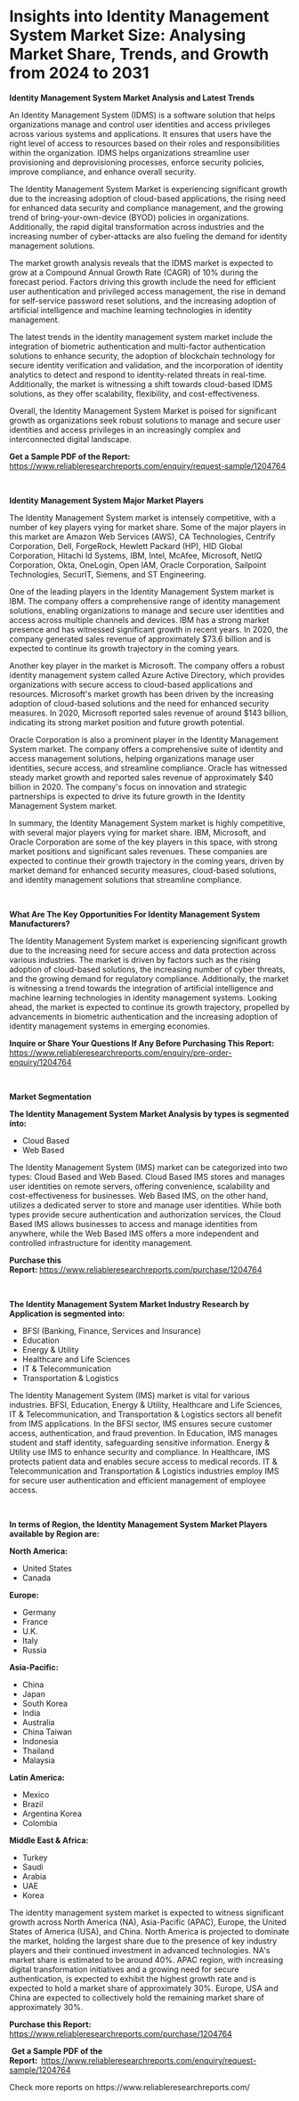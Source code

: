 <p><h1>Insights into Identity Management System Market Size: Analysing Market Share, Trends, and Growth from 2024 to 2031</h1></p><p><strong>Identity Management System Market Analysis and Latest Trends</strong></p>
<p><p>An Identity Management System (IDMS) is a software solution that helps organizations manage and control user identities and access privileges across various systems and applications. It ensures that users have the right level of access to resources based on their roles and responsibilities within the organization. IDMS helps organizations streamline user provisioning and deprovisioning processes, enforce security policies, improve compliance, and enhance overall security.</p><p>The Identity Management System Market is experiencing significant growth due to the increasing adoption of cloud-based applications, the rising need for enhanced data security and compliance management, and the growing trend of bring-your-own-device (BYOD) policies in organizations. Additionally, the rapid digital transformation across industries and the increasing number of cyber-attacks are also fueling the demand for identity management solutions.</p><p>The market growth analysis reveals that the IDMS market is expected to grow at a Compound Annual Growth Rate (CAGR) of 10% during the forecast period. Factors driving this growth include the need for efficient user authentication and privileged access management, the rise in demand for self-service password reset solutions, and the increasing adoption of artificial intelligence and machine learning technologies in identity management.</p><p>The latest trends in the identity management system market include the integration of biometric authentication and multi-factor authentication solutions to enhance security, the adoption of blockchain technology for secure identity verification and validation, and the incorporation of identity analytics to detect and respond to identity-related threats in real-time. Additionally, the market is witnessing a shift towards cloud-based IDMS solutions, as they offer scalability, flexibility, and cost-effectiveness.</p><p>Overall, the Identity Management System Market is poised for significant growth as organizations seek robust solutions to manage and secure user identities and access privileges in an increasingly complex and interconnected digital landscape.</p></p>
<p><strong>Get a Sample PDF of the Report:&nbsp;</strong> <a href="https://www.reliableresearchreports.com/enquiry/request-sample/1204764">https://www.reliableresearchreports.com/enquiry/request-sample/1204764</a></p>
<p>&nbsp;</p>
<p><strong>Identity Management System Major Market Players</strong></p>
<p><p>The Identity Management System market is intensely competitive, with a number of key players vying for market share. Some of the major players in this market are Amazon Web Services (AWS), CA Technologies, Centrify Corporation, Dell, ForgeRock, Hewlett Packard (HP), HID Global Corporation, Hitachi Id Systems, IBM, Intel, McAfee, Microsoft, NetIQ Corporation, Okta, OneLogin, Open IAM, Oracle Corporation, Sailpoint Technologies, SecurIT, Siemens, and ST Engineering.</p><p>One of the leading players in the Identity Management System market is IBM. The company offers a comprehensive range of identity management solutions, enabling organizations to manage and secure user identities and access across multiple channels and devices. IBM has a strong market presence and has witnessed significant growth in recent years. In 2020, the company generated sales revenue of approximately $73.6 billion and is expected to continue its growth trajectory in the coming years.</p><p>Another key player in the market is Microsoft. The company offers a robust identity management system called Azure Active Directory, which provides organizations with secure access to cloud-based applications and resources. Microsoft's market growth has been driven by the increasing adoption of cloud-based solutions and the need for enhanced security measures. In 2020, Microsoft reported sales revenue of around $143 billion, indicating its strong market position and future growth potential.</p><p>Oracle Corporation is also a prominent player in the Identity Management System market. The company offers a comprehensive suite of identity and access management solutions, helping organizations manage user identities, secure access, and streamline compliance. Oracle has witnessed steady market growth and reported sales revenue of approximately $40 billion in 2020. The company's focus on innovation and strategic partnerships is expected to drive its future growth in the Identity Management System market.</p><p>In summary, the Identity Management System market is highly competitive, with several major players vying for market share. IBM, Microsoft, and Oracle Corporation are some of the key players in this space, with strong market positions and significant sales revenues. These companies are expected to continue their growth trajectory in the coming years, driven by market demand for enhanced security measures, cloud-based solutions, and identity management solutions that streamline compliance.</p></p>
<p>&nbsp;</p>
<p><strong>What Are The Key Opportunities For Identity Management System Manufacturers?</strong></p>
<p><p>The Identity Management System market is experiencing significant growth due to the increasing need for secure access and data protection across various industries. The market is driven by factors such as the rising adoption of cloud-based solutions, the increasing number of cyber threats, and the growing demand for regulatory compliance. Additionally, the market is witnessing a trend towards the integration of artificial intelligence and machine learning technologies in identity management systems. Looking ahead, the market is expected to continue its growth trajectory, propelled by advancements in biometric authentication and the increasing adoption of identity management systems in emerging economies.</p></p>
<p><strong>Inquire or Share Your Questions If Any Before Purchasing This Report:</strong> <a href="https://www.reliableresearchreports.com/enquiry/pre-order-enquiry/1204764">https://www.reliableresearchreports.com/enquiry/pre-order-enquiry/1204764</a></p>
<p>&nbsp;</p>
<p><strong>Market Segmentation</strong></p>
<p><strong>The Identity Management System Market Analysis by types is segmented into:</strong></p>
<p><ul><li>Cloud Based</li><li>Web Based</li></ul></p>
<p><p>The Identity Management System (IMS) market can be categorized into two types: Cloud Based and Web Based. Cloud Based IMS stores and manages user identities on remote servers, offering convenience, scalability and cost-effectiveness for businesses. Web Based IMS, on the other hand, utilizes a dedicated server to store and manage user identities. While both types provide secure authentication and authorization services, the Cloud Based IMS allows businesses to access and manage identities from anywhere, while the Web Based IMS offers a more independent and controlled infrastructure for identity management.</p></p>
<p><strong>Purchase this Report:&nbsp;</strong><a href="https://www.reliableresearchreports.com/purchase/1204764">https://www.reliableresearchreports.com/purchase/1204764</a></p>
<p>&nbsp;</p>
<p><strong>The Identity Management System Market Industry Research by Application is segmented into:</strong></p>
<p><ul><li>BFSI (Banking, Finance, Services and Insurance)</li><li>Education</li><li>Energy & Utility</li><li>Healthcare and Life Sciences</li><li>IT & Telecommunication</li><li>Transportation & Logistics</li></ul></p>
<p><p>The Identity Management System (IMS) market is vital for various industries. BFSI, Education, Energy & Utility, Healthcare and Life Sciences, IT & Telecommunication, and Transportation & Logistics sectors all benefit from IMS applications. In the BFSI sector, IMS ensures secure customer access, authentication, and fraud prevention. In Education, IMS manages student and staff identity, safeguarding sensitive information. Energy & Utility use IMS to enhance security and compliance. In Healthcare, IMS protects patient data and enables secure access to medical records. IT & Telecommunication and Transportation & Logistics industries employ IMS for secure user authentication and efficient management of employee access.</p></p>
<p>&nbsp;</p>
<p><strong>In terms of Region, the Identity Management System Market Players available by Region are:</strong></p>
<p>
    <p> <strong> North America: </strong>
        <ul>
            <li>United States</li>
            <li>Canada</li>
        </ul>
        </p> 
    <p> <strong> Europe: </strong>
        <ul>
            <li>Germany</li>
            <li>France</li>
            <li>U.K.</li>
            <li>Italy</li>
            <li>Russia</li>
        </ul>
        </p> 
    <p> <strong> Asia-Pacific: </strong>
        <ul>
            <li>China</li>
            <li>Japan</li>
            <li>South Korea</li>
            <li>India</li>
            <li>Australia</li>
            <li>China Taiwan</li>
            <li>Indonesia</li>
            <li>Thailand</li>
            <li>Malaysia</li>
        </ul>
        </p> 
    <p> <strong> Latin America: </strong>
        <ul>
            <li>Mexico</li>
            <li>Brazil</li>
            <li>Argentina Korea</li>
            <li>Colombia</li>
        </ul>
        </p> 
    <p> <strong> Middle East & Africa: </strong>
        <ul>
            <li>Turkey</li>
            <li>Saudi</li>
            <li>Arabia</li>
            <li>UAE</li>
            <li>Korea</li>
        </ul>
    </p>
    </p>
<p><p>The identity management system market is expected to witness significant growth across North America (NA), Asia-Pacific (APAC), Europe, the United States of America (USA), and China. North America is projected to dominate the market, holding the largest share due to the presence of key industry players and their continued investment in advanced technologies. NA's market share is estimated to be around 40%. APAC region, with increasing digital transformation initiatives and a growing need for secure authentication, is expected to exhibit the highest growth rate and is expected to hold a market share of approximately 30%. Europe, USA and China are expected to collectively hold the remaining market share of approximately 30%.</p></p>
<p><strong>Purchase this Report: </strong><a href="https://www.reliableresearchreports.com/purchase/1204764">https://www.reliableresearchreports.com/purchase/1204764</a></p>
<p>&nbsp;<strong>Get a Sample PDF of the Report:&nbsp;&nbsp;</strong><a href="https://www.reliableresearchreports.com/enquiry/request-sample/1204764">https://www.reliableresearchreports.com/enquiry/request-sample/1204764</a></p>
<p><strong></strong></p>
<p>Check more reports on https://www.reliableresearchreports.com/</p>